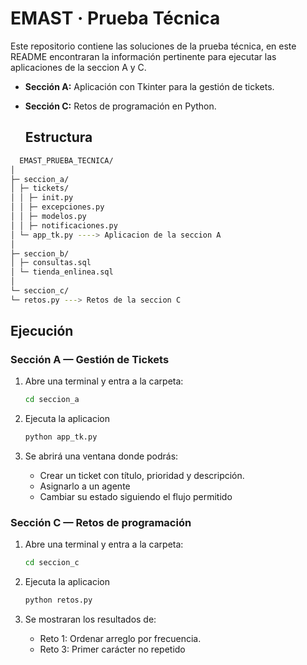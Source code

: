 # EMAST · Prueba Técnica

Este repositorio contiene las soluciones de la prueba técnica, en este README encontraran la información pertinente para ejecutar las aplicaciones de la seccion A y C.

- **Sección A:** Aplicación con Tkinter para la gestión de tickets.
- **Sección C:** Retos de programación en Python.

  ## Estructura
```bash
  EMAST_PRUEBA_TECNICA/
│
├─ seccion_a/
│ ├─ tickets/
│ │ ├─ init.py
│ │ ├─ excepciones.py
│ │ ├─ modelos.py
│ │ ├─ notificaciones.py
│ └─ app_tk.py ----> Aplicacion de la seccion A
│
├─ seccion_b/
│ ├─ consultas.sql
│ └─ tienda_enlinea.sql
│
└─ seccion_c/
└─ retos.py ---> Retos de la seccion C
```

## Ejecución

### **Sección A — Gestión de Tickets**

1. Abre una terminal y entra a la carpeta:
   ```bash
   cd seccion_a
   ```

2. Ejecuta la aplicacion
   ```bash
   python app_tk.py
   ```
3. Se abrirá una ventana donde podrás:

   - Crear un ticket con título, prioridad y descripción.
   - Asignarlo a un agente
   - Cambiar su estado siguiendo el flujo permitido

### **Sección C — Retos de programación**

1. Abre una terminal y entra a la carpeta:
   ```bash
   cd seccion_c
   ```

2. Ejecuta la aplicacion
   ```bash
   python retos.py
   ```
3. Se mostraran los resultados de:
   - Reto 1: Ordenar arreglo por frecuencia.
   - Reto 3: Primer carácter no repetido

